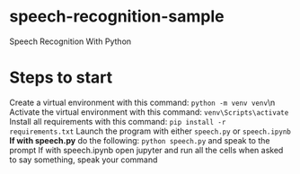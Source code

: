 # speech-recognition-sample
Speech Recognition With Python

# Steps to start
Create a virtual environment with this command: `python -m venv venv`\n
Activate the virtual environment with this command: `venv\Scripts\activate`</b>
Install all requirements with this command: `pip install -r requirements.txt`</b>
Launch the program with either `speech.py` or `speech.ipynb`<b/>
If with speech.py</b>
do the following:</b>
`python speech.py` and speak to the prompt</b>
If with speech.ipynb</b>
open jupyter and run all the cells</b>
when asked to say something, speak your command</b>
